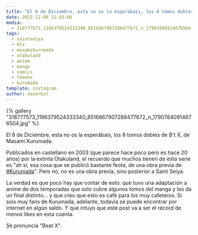```yaml
---
title: "El 8 de Diciembre, esta no os la esperábais, los 8 tomos dobles de B't X, de Masami Kurumada"
date: 2022-12-08 11:43:06
media: 
  - 318777573_1196379524333340_8516867907288477672_n_17907840914676504.jpg
tags: 
  - saintseiya
  - btx
  - masamikurumada
  - otakuland
  - anime
  - manga
  - comics
  - tebeos
  - kurumada
template: instagram
author: neverbot
---
```


{% gallery "318777573_1196379524333340_8516867907288477672_n_17907840914676504.jpg" %}

El 8 de Diciembre, esta no os la esperábais, los 8 tomos dobles de B't X, de Masami Kurumada.

Publicados en castellano en 2003 (que parece hace poco pero es hace 20 años) por la extinta Otakuland, el recuerdo que muchos tienen de esta serie es "ah sí, esa cosa que se publicó bastante feota, de una obra previa de [#Kurumada](/tags/kurumada)". Pero no, no es una obra previa, sino posterior a Saint Seiya.

La verdad es que poco hay que contar de esto: que tuvo una adaptación a anime de dos temporadas que solo cubre algunos tomos del manga y les da un final distinto... y que creo que esto es café para los muy cafeteros. Si sois muy fans de Kurumada, adelante, todavía se puede encontrar por internet en algún saldo. Y que intuyo que este post va a ser el récord de menos likes en esta cuenta.

Se pronuncia "Beat X".
